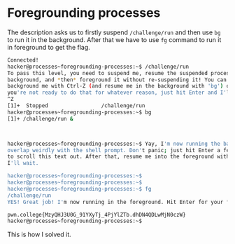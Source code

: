 # Foregrounding processes

The description asks us to firstly suspend `/challenge/run` and then use `bg` to run it in the background.
After that we have to use `fg` command to run it in foreground to get the flag.

```bash
Connected!
hacker@processes~foregrounding-processes:~$ /challenge/run
To pass this level, you need to suspend me, resume the suspended process in the
background, and *then* foreground it without re-suspending it! You can
background me with Ctrl-Z (and resume me in the background with 'bg') or, if
you're not ready to do that for whatever reason, just hit Enter and I'll exit!
^Z
[1]+  Stopped                 /challenge/run
hacker@processes~foregrounding-processes:~$ bg
[1]+ /challenge/run &



hacker@processes~foregrounding-processes:~$ Yay, I'm now running the background! Because of that, this text will probably
overlap weirdly with the shell prompt. Don't panic; just hit Enter a few times
to scroll this text out. After that, resume me into the foreground with 'fg';
I'll wait.

hacker@processes~foregrounding-processes:~$
hacker@processes~foregrounding-processes:~$
hacker@processes~foregrounding-processes:~$ fg
/challenge/run
YES! Great job! I'm now running in the foreground. Hit Enter for your flag!

pwn.college{MzyQHJ3U0G_91YXyTj_4PjYlZTb.dhDN4QDLwMjN0czW}
hacker@processes~foregrounding-processes:~$
```

This is how I solved it.
